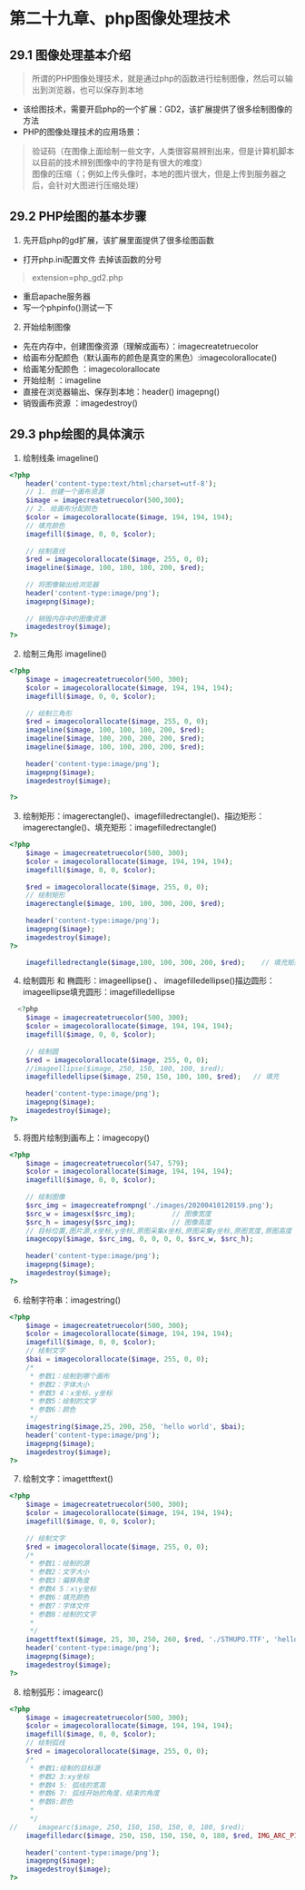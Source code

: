 # 第二十九章、php图像处理技术
## 29.1 图像处理基本介绍
> 所谓的PHP图像处理技术，就是通过php的函数进行绘制图像，然后可以输出到浏览器，也可以保存到本地
+ 该绘图技术，需要开启php的一个扩展：GD2，该扩展提供了很多绘制图像的方法
+ PHP的图像处理技术的应用场景：
> 验证码（在图像上面绘制一些文字，人类很容易辨别出来，但是计算机脚本以目前的技术辨别图像中的字符是有很大的难度）  
> 图像的压缩（；例如上传头像时，本地的图片很大，但是上传到服务器之后，会针对大图进行压缩处理）  
## 29.2 PHP绘图的基本步骤
1. 先开启php的gd扩展，该扩展里面提供了很多绘图函数
+ 打开php.ini配置文件 去掉该函数的分号
> extension=php_gd2.php
+ 重启apache服务器
+ 写一个phpinfo()测试一下
2. 开始绘制图像
+ 先在内存中，创建图像资源（理解成画布）：imagecreatetruecolor
+ 给画布分配颜色（默认画布的颜色是真空的黑色）:imagecolorallocate()
+ 给画笔分配颜色	：imagecolorallocate
+ 开始绘制			：imageline
+ 直接在浏览器输出、保存到本地：header()   imagepng()
+ 销毁画布资源		：imagedestroy()
## 29.3 php绘图的具体演示
1. 绘制线条 imageline()
```php
<?php
    header('content-type:text/html;charset=utf-8');
    // 1. 创建一个画布资源
    $image = imagecreatetruecolor(500,300);
    // 2. 给画布分配颜色
    $color = imagecolorallocate($image, 194, 194, 194);
    // 填充颜色
    imagefill($image, 0, 0, $color);
    
    // 绘制直线
    $red = imagecolorallocate($image, 255, 0, 0);
    imageline($image, 100, 100, 100, 200, $red);    
    
    // 将图像输出给浏览器
    header('content-type:image/png');
    imagepng($image);
    
    // 销毁内存中的图像资源
    imagedestroy($image); 
?>
```
2. 绘制三角形 imageline()
```php
<?php
    $image = imagecreatetruecolor(500, 300);    
    $color = imagecolorallocate($image, 194, 194, 194);    
    imagefill($image, 0, 0, $color);
    
    // 绘制三角形
    $red = imagecolorallocate($image, 255, 0, 0);
    imageline($image, 100, 100, 100, 200, $red);
    imageline($image, 100, 200, 200, 200, $red);
    imageline($image, 100, 100, 200, 200, $red);
    
    header('content-type:image/png');
    imagepng($image);    
    imagedestroy($image);
    
?>
```
3. 绘制矩形：imagerectangle()、imagefilledrectangle()、描边矩形：imagerectangle()、填充矩形：imagefilledrectangle()
```php
<?php
    $image = imagecreatetruecolor(500, 300);
    $color = imagecolorallocate($image, 194, 194, 194);
    imagefill($image, 0, 0, $color);
    
    $red = imagecolorallocate($image, 255, 0, 0);
    // 绘制矩形
    imagerectangle($image, 100, 100, 300, 200, $red);
    
    header('content-type:image/png');    
    imagepng($image);
    imagedestroy($image);
?>
```
```php
    imagefilledrectangle($image,100, 100, 300, 200, $red);    // 填充矩形
```
4. 绘制圆形 和 椭圆形：imageellipse() 、 imagefilledellipse()描边圆形：imageellipse填充圆形：imagefilledellipse
```php
  <?php
    $image = imagecreatetruecolor(500, 300);
    $color = imagecolorallocate($image, 194, 194, 194);
    imagefill($image, 0, 0, $color);
    
    // 绘制圆
    $red = imagecolorallocate($image, 255, 0, 0);
    //imageellipse($image, 250, 150, 100, 100, $red);
    imagefilledellipse($image, 250, 150, 100, 100, $red);   // 填充
    
    header('content-type:image/png');
    imagepng($image);
    imagedestroy($image);
?>
```
5. 将图片绘制到画布上：imagecopy()
```php
<?php
    $image = imagecreatetruecolor(547, 579);
    $color = imagecolorallocate($image, 194, 194, 194);
    imagefill($image, 0, 0, $color);
    
    // 绘制图像
    $src_img = imagecreatefrompng('./images/20200410120159.png');       // 图像地址
    $src_w = imagesx($src_img);         // 图像宽度
    $src_h = imagesy($src_img);         // 图像高度
    // 目标位置,图片源,x坐标,y坐标,原图采集x坐标,原图采集y坐标,原图宽度,原图高度
    imagecopy($image, $src_img, 0, 0, 0, 0, $src_w, $src_h);
    
    header('content-type:image/png');
    imagepng($image);
    imagedestroy($image); 
?>
```
6. 绘制字符串：imagestring()
```php
<?php
    $image = imagecreatetruecolor(500, 300);
    $color = imagecolorallocate($image, 194, 194, 194);
    imagefill($image, 0, 0, $color);    
    // 绘制文字
    $bai = imagecolorallocate($image, 255, 0, 0);
    /*
     * 参数1：绘制到哪个画布
     * 参数2：字体大小
     * 参数3 4：x坐标、y坐标
     * 参数5：绘制的文字
     * 参数6：颜色
     */
    imagestring($image,25, 200, 250, 'hello world', $bai);    
    header('content-type:image/png');
    imagepng($image);
    imagedestroy($image);
?>
```
7. 绘制文字：imagettftext()
```php
<?php
    $image = imagecreatetruecolor(500, 300);
    $color = imagecolorallocate($image, 194, 194, 194);
    imagefill($image, 0, 0, $color);
    
    // 绘制文字
    $red = imagecolorallocate($image, 255, 0, 0);
    /*
     * 参数1：绘制的源
     * 参数2：文字大小
     * 参数3：偏移角度
     * 参数4 5：x\y坐标
     * 参数6：填充颜色
     * 参数7：字体文件
     * 参数8：绘制的文字
     * 
     */
    imagettftext($image, 25, 30, 250, 260, $red, './STHUPO.TTF', 'hello world');    
    header('content-type:image/png');
    imagepng($image);
    imagedestroy($image);    
?>
```
8. 绘制弧形：imagearc()
```php
<?php
    $image = imagecreatetruecolor(500, 300);
    $color = imagecolorallocate($image, 194, 194, 194);
    imagefill($image, 0, 0, $color);
    // 绘制弧线
    $red = imagecolorallocate($image, 255, 0, 0);
    /*
     * 参数1:绘制的目标源
     * 参数2 3:xy坐标
     * 参数4 5: 弧线的宽高
     * 参数6 7: 弧线开始的角度，结束的角度
     * 参数8:颜色
     * 
     */
//     imagearc($image, 250, 150, 150, 150, 0, 180, $red);
    imagefilledarc($image, 250, 150, 150, 150, 0, 180, $red, IMG_ARC_PIE);  
    
    header('content-type:image/png');
    imagepng($image);
    imagedestroy($image);
?>
```
